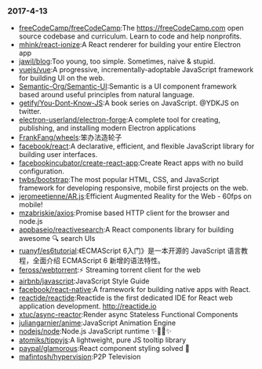### 2017-4-13 
* [freeCodeCamp/freeCodeCamp](https://github.com//freeCodeCamp/freeCodeCamp):The https://freeCodeCamp.com open source codebase and curriculum. Learn to code and help nonprofits. 
* [mhink/react-ionize](https://github.com//mhink/react-ionize):A React renderer for building your entire Electron app 
* [jawil/blog](https://github.com//jawil/blog):Too young, too simple. Sometimes, naive & stupid. 
* [vuejs/vue](https://github.com//vuejs/vue):A progressive, incrementally-adoptable JavaScript framework for building UI on the web. 
* [Semantic-Org/Semantic-UI](https://github.com//Semantic-Org/Semantic-UI):Semantic is a UI component framework based around useful principles from natural language. 
* [getify/You-Dont-Know-JS](https://github.com//getify/You-Dont-Know-JS):A book series on JavaScript. @YDKJS on twitter. 
* [electron-userland/electron-forge](https://github.com//electron-userland/electron-forge):A complete tool for creating, publishing, and installing modern Electron applications 
* [FrankFang/wheels](https://github.com//FrankFang/wheels):笨办法造轮子 
* [facebook/react](https://github.com//facebook/react):A declarative, efficient, and flexible JavaScript library for building user interfaces. 
* [facebookincubator/create-react-app](https://github.com//facebookincubator/create-react-app):Create React apps with no build configuration. 
* [twbs/bootstrap](https://github.com//twbs/bootstrap):The most popular HTML, CSS, and JavaScript framework for developing responsive, mobile first projects on the web. 
* [jeromeetienne/AR.js](https://github.com//jeromeetienne/AR.js):Efficient Augmented Reality for the Web - 60fps on mobile! 
* [mzabriskie/axios](https://github.com//mzabriskie/axios):Promise based HTTP client for the browser and node.js 
* [appbaseio/reactivesearch](https://github.com//appbaseio/reactivesearch):A React components library for building awesome 🔍 search UIs 
* [ruanyf/es6tutorial](https://github.com//ruanyf/es6tutorial):《ECMAScript 6入门》是一本开源的 JavaScript 语言教程，全面介绍 ECMAScript 6 新增的语法特性。 
* [feross/webtorrent](https://github.com//feross/webtorrent):⚡️ Streaming torrent client for the web 
* [airbnb/javascript](https://github.com//airbnb/javascript):JavaScript Style Guide 
* [facebook/react-native](https://github.com//facebook/react-native):A framework for building native apps with React. 
* [reactide/reactide](https://github.com//reactide/reactide):Reactide is the first dedicated IDE for React web application development. http://reactide.io 
* [xtuc/async-reactor](https://github.com//xtuc/async-reactor):Render async Stateless Functional Components 
* [juliangarnier/anime](https://github.com//juliangarnier/anime):JavaScript Animation Engine 
* [nodejs/node](https://github.com//nodejs/node):Node.js JavaScript runtime ✨🐢🚀✨ 
* [atomiks/tippyjs](https://github.com//atomiks/tippyjs):A lightweight, pure JS tooltip library 
* [paypal/glamorous](https://github.com//paypal/glamorous):React component styling solved 💄 
* [mafintosh/hypervision](https://github.com//mafintosh/hypervision):P2P Television 
